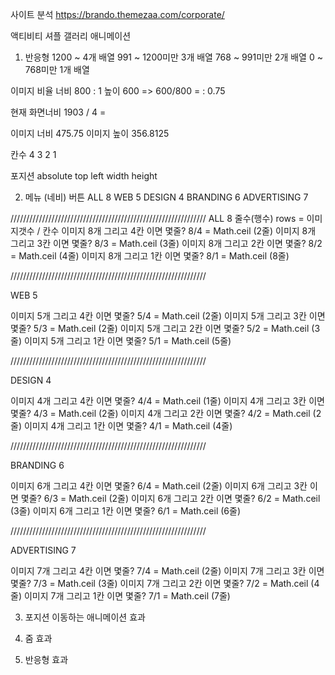 사이트 분석
https://brando.themezaa.com/corporate/



액티비티 셔플 갤러리 애니메이션
1. 반응형 
1200 ~ 4개 배열
991 ~ 1200미만 3개 배열
768 ~ 991미만 2개 배열
0 ~ 768미만 1개 배열



이미지 비율
너비 800 : 1
높이 600 =>   600/800 = : 0.75

현재 화면너비 1903 / 4 = 


이미지 너비 475.75
이미지 높이 356.8125







칸수
4
3
2
1



포지션
absolute
top
left
width
height


 


2. 메뉴 (네비) 버튼
ALL  8
WEB  5
DESIGN 4
BRANDING 6
ADVERTISING  7



//////////////////////////////////////////////////////////////
ALL 8
줄수(행수) rows = 이미지갯수 / 칸수
이미지 8개 그리고 4칸 이면 몇줄?  8/4 = Math.ceil (2줄) 
이미지 8개 그리고 3칸 이면 몇줄?  8/3 = Math.ceil (3줄) 
이미지 8개 그리고 2칸 이면 몇줄?  8/2 = Math.ceil (4줄) 
이미지 8개 그리고 1칸 이면 몇줄?  8/1 = Math.ceil (8줄)

//////////////////////////////////////////////////////////////

WEB 5

이미지 5개 그리고 4칸 이면 몇줄?  5/4 = Math.ceil (2줄) 
이미지 5개 그리고 3칸 이면 몇줄?  5/3 = Math.ceil (2줄) 
이미지 5개 그리고 2칸 이면 몇줄?  5/2 = Math.ceil (3줄) 
이미지 5개 그리고 1칸 이면 몇줄?  5/1 = Math.ceil (5줄)

//////////////////////////////////////////////////////////////

DESIGN 4

이미지 4개 그리고 4칸 이면 몇줄?  4/4 = Math.ceil (1줄) 
이미지 4개 그리고 3칸 이면 몇줄?  4/3 = Math.ceil (2줄) 
이미지 4개 그리고 2칸 이면 몇줄?  4/2 = Math.ceil (2줄) 
이미지 4개 그리고 1칸 이면 몇줄?  4/1 = Math.ceil (4줄)


//////////////////////////////////////////////////////////////

BRANDING 6

이미지 6개 그리고 4칸 이면 몇줄?  6/4 = Math.ceil (2줄) 
이미지 6개 그리고 3칸 이면 몇줄?  6/3 = Math.ceil (2줄) 
이미지 6개 그리고 2칸 이면 몇줄?  6/2 = Math.ceil (3줄) 
이미지 6개 그리고 1칸 이면 몇줄?  6/1 = Math.ceil (6줄)


//////////////////////////////////////////////////////////////

ADVERTISING 7

이미지 7개 그리고 4칸 이면 몇줄?  7/4 = Math.ceil (2줄) 
이미지 7개 그리고 3칸 이면 몇줄?  7/3 = Math.ceil (3줄) 
이미지 7개 그리고 2칸 이면 몇줄?  7/2 = Math.ceil (4줄) 
이미지 7개 그리고 1칸 이면 몇줄?  7/1 = Math.ceil (7줄)


3. 포지션 이동하는 애니메이션 효과


4. 줌 효과


5. 반응형 효과